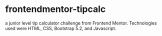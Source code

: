 # frontendmentor-tipcalc
a junior level tip calculator challenge from Frontend Mentor. Technologies used were HTML, CSS, Bootstrap 5.2, and Javascript.
